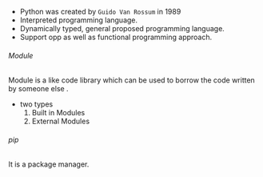 - Python was created by `Guido Van Rossum` in 1989
- Interpreted programming language.
- Dynamically typed, general proposed programming language.
- Support opp as well as functional programming approach.

###### Module
Module is a like code library which can be used to borrow the code written by someone else .
- two types
	1. Built in Modules
	2. External Modules
###### pip
It is a package manager.
